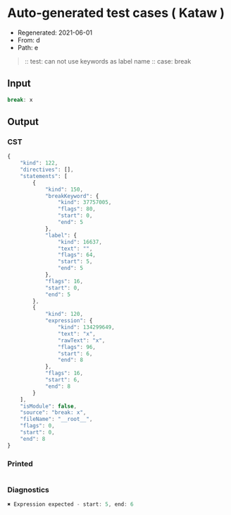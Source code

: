 # Auto-generated test cases ( Kataw )
- Regenerated: 2021-06-01
- From: d
- Path: e
> :: test: can not use keywords as label name
> :: case: break
## Input

`````js
break: x
`````
## Output

### CST

```javascript
{
    "kind": 122,
    "directives": [],
    "statements": [
        {
            "kind": 150,
            "breakKeyword": {
                "kind": 37757005,
                "flags": 80,
                "start": 0,
                "end": 5
            },
            "label": {
                "kind": 16637,
                "text": "",
                "flags": 64,
                "start": 5,
                "end": 5
            },
            "flags": 16,
            "start": 0,
            "end": 5
        },
        {
            "kind": 120,
            "expression": {
                "kind": 134299649,
                "text": "x",
                "rawText": "x",
                "flags": 96,
                "start": 6,
                "end": 8
            },
            "flags": 16,
            "start": 6,
            "end": 8
        }
    ],
    "isModule": false,
    "source": "break: x",
    "fileName": "__root__",
    "flags": 0,
    "start": 0,
    "end": 8
}
```

### Printed

```javascript

```

### Diagnostics

```javascript
✖ Expression expected - start: 5, end: 6

```

